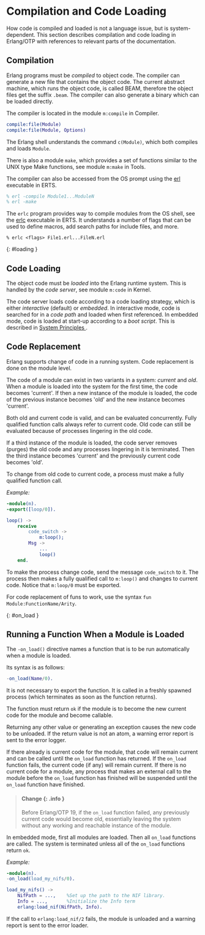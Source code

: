<!--
%CopyrightBegin%

Copyright Ericsson AB 2023-2024. All Rights Reserved.

Licensed under the Apache License, Version 2.0 (the "License");
you may not use this file except in compliance with the License.
You may obtain a copy of the License at

    http://www.apache.org/licenses/LICENSE-2.0

Unless required by applicable law or agreed to in writing, software
distributed under the License is distributed on an "AS IS" BASIS,
WITHOUT WARRANTIES OR CONDITIONS OF ANY KIND, either express or implied.
See the License for the specific language governing permissions and
limitations under the License.

%CopyrightEnd%
-->
# Compilation and Code Loading

How code is compiled and loaded is not a language issue, but is
system-dependent. This section describes compilation and code loading in
Erlang/OTP with references to relevant parts of the documentation.

## Compilation

Erlang programs must be _compiled_ to object code. The compiler can generate a
new file that contains the object code. The current abstract machine, which runs
the object code, is called BEAM, therefore the object files get the suffix
`.beam`. The compiler can also generate a binary which can be loaded directly.

The compiler is located in the module `m:compile` in Compiler.

```erlang
compile:file(Module)
compile:file(Module, Options)
```

The Erlang shell understands the command `c(Module)`, which both compiles and
loads `Module`.

There is also a module `make`, which provides a set of functions similar to the
UNIX type Make functions, see module `m:make` in Tools.

The compiler can also be accessed from the OS prompt using the
[erl](`e:erts:erl_cmd.md`) executable in ERTS.

```erlang
% erl -compile Module1...ModuleN
% erl -make
```

The `erlc` program provides way to compile modules from the OS
shell, see the [erlc](`e:erts:erlc_cmd.md`) executable in ERTS. It
understands a number of flags that can be used to define macros, add search
paths for include files, and more.

```text
% erlc <flags> File1.erl...FileN.erl
```

[](){: #loading }

## Code Loading

The object code must be _loaded_ into the Erlang runtime system. This is handled
by the _code server_, see module `m:code` in Kernel.

The code server loads code according to a code loading strategy, which is either
_interactive_ (default) or _embedded_. In interactive mode, code is searched for
in a _code path_ and loaded when first referenced. In embedded mode, code is
loaded at start-up according to a _boot script_. This is described in
[System Principles ](`e:system:system_principles.md#code_loading`).

## Code Replacement

Erlang supports change of code in a running system. Code replacement is done on
the module level.

The code of a module can exist in two variants in a system: _current_ and _old_.
When a module is loaded into the system for the first time, the code becomes
'current'. If then a new instance of the module is loaded, the code of the
previous instance becomes 'old' and the new instance becomes 'current'.

Both old and current code is valid, and can be evaluated concurrently. Fully
qualified function calls always refer to current code. Old code can still be
evaluated because of processes lingering in the old code.

If a third instance of the module is loaded, the code server removes (purges)
the old code and any processes lingering in it is terminated. Then the third
instance becomes 'current' and the previously current code becomes 'old'.

To change from old code to current code, a process must make a fully qualified
function call.

_Example:_

```erlang
-module(m).
-export([loop/0]).

loop() ->
    receive
        code_switch ->
            m:loop();
        Msg ->
            ...
            loop()
    end.
```

To make the process change code, send the message `code_switch` to it. The
process then makes a fully qualified call to `m:loop()` and changes to current
code. Notice that `m:loop/0` must be exported.

For code replacement of funs to work, use the syntax
`fun Module:FunctionName/Arity`.

[](){: #on_load }

## Running a Function When a Module is Loaded

The `-on_load()` directive names a function that is to be run automatically when
a module is loaded.

Its syntax is as follows:

```erlang
-on_load(Name/0).
```

It is not necessary to export the function. It is called in a freshly spawned
process (which terminates as soon as the function returns).

The function must return `ok` if the module is to become the new current code
for the module and become callable.

Returning any other value or generating an exception causes the new code to be
unloaded. If the return value is not an atom, a warning error report is sent to
the error logger.

If there already is current code for the module, that code will remain current
and can be called until the `on_load` function has returned. If the `on_load`
function fails, the current code (if any) will remain current. If there is no
current code for a module, any process that makes an external call to the module
before the `on_load` function has finished will be suspended until the `on_load`
function have finished.

> #### Change {: .info }
>
> Before Erlang/OTP 19, if the `on_load` function failed, any previously current
> code would become old, essentially leaving the system without any working and
> reachable instance of the module.

In embedded mode, first all modules are loaded. Then all `on_load` functions are
called. The system is terminated unless all of the `on_load` functions return
`ok`.

_Example:_

```erlang
-module(m).
-on_load(load_my_nifs/0).

load_my_nifs() ->
    NifPath = ...,    %Set up the path to the NIF library.
    Info = ...,       %Initialize the Info term
    erlang:load_nif(NifPath, Info).
```

If the call to `erlang:load_nif/2` fails, the module is unloaded and a warning
report is sent to the error loader.
